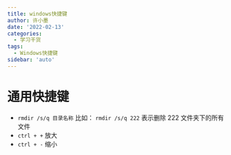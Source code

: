 ```yaml
---
title: windows快捷键
author: 许小墨
date: '2022-02-13'
categories:
  - 学习干货
tags:
  - Windows快捷键
sidebar: 'auto'
---
```


# 通用快捷键

- `rmdir /s/q 目录名称` 比如： `rmdir /s/q 222` 表示删除 222 文件夹下的所有文件
- `ctrl + +` 放大
- `ctrl + -` 缩小
